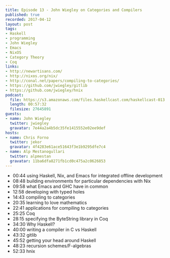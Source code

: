 ```yaml
--- 
title: Episode 13 - John Wiegley on Categories and Compilers
published: true
recorded: 2017-04-12
layout: post
tags:
- Haskell
- programming
- John Wiegley
- Emacs
- NixOS
- Category Theory
- Coq
links:
- http://newartisans.com/
- http://nixos.org/nix/
- http://conal.net/papers/compiling-to-categories/
- https://github.com/jwiegley/gitlib
- https://github.com/jwiegley/hnix
podcast:
  file: https://s3.amazonaws.com/files.haskellcast.com/haskellcast-013.mp3
  length: 00:57:32
  filesize: 27645891
guests:
- name: John Wiegley
  twitter: jwiegley
  gravatar: 7e44a2a4b5dc35fe1415552e02ee9def
hosts:
- name: Chris Forno
  twitter: jekor
  gravatar: 4f4283e61ace51643f3e1b9295dfe7c4
- name: Alp Mestanogullari
  twitter: alpmestan
  gravatar: 11ba6dfa8271fb1cd0c475a2c0626853
---
```

* 00:44 using Haskell, Nix, and Emacs for integrated offline development
* 08:48 building environments for particular dependencies with Nix
* 09:58 what Emacs and GHC have in common
* 12:58 developing with typed holes
* 14:43 compiling to categories
* 20:35 learning to love mathematics
* 22:41 applications for compiling to categories
* 25:25 Coq
* 28:15 specifying the ByteString library in Coq
* 34:30 Why Haskell?
* 40:00 writing a compiler in C vs Haskell
* 43:32 gitlib
* 45:52 getting your head around Haskell
* 48:23 recursion schemes/F-algebras
* 52:33 hnix
